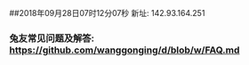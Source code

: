 ##2018年09月28日07时12分07秒 新址: 142.93.164.251
### 兔友常见问题及解答: https://github.com/wanggonging/d/blob/w/FAQ.md
